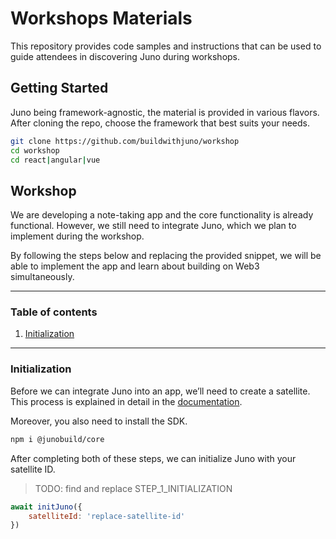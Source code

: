 # Workshops Materials

This repository provides code samples and instructions that can be used to guide attendees in discovering Juno during workshops.

## Getting Started

Juno being framework-agnostic, the material is provided in various flavors. After cloning the repo, choose the framework that best suits your needs.

```bash
git clone https://github.com/buildwithjuno/workshop
cd workshop
cd react|angular|vue
```

## Workshop

We are developing a note-taking app and the core functionality is already functional. However, we still need to integrate Juno, which we plan to implement during the workshop.

By following the steps below and replacing the provided snippet, we will be able to implement the app and learn about building on Web3 simultaneously.

---

### Table of contents

1. [Initialization](#1-initialization)

---

### Initialization

Before we can integrate Juno into an app, we’ll need to create a satellite. This process is explained in detail in the [documentation](https://juno.build/docs/add-juno-to-an-app/create-a-satellite).

Moreover, you also need to install the SDK.

```bash
npm i @junobuild/core
```

After completing both of these steps, we can initialize Juno with your satellite ID.

> TODO: find and replace STEP_1_INITIALIZATION

```javascript
await initJuno({
    satelliteId: 'replace-satellite-id'
})
```
